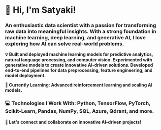# 👋 Hi, I'm Satyaki!

### An enthusiastic data scientist with a passion for transforming raw data into meaningful insights. With a strong foundation in machine learning, deep learning, and generative AI, I love exploring how AI can solve real-world problems.

**💡 Built and deployed machine learning models for predictive analytics, natural language processing, and computer vision.
   Experimented with generative models to create innovative AI-driven solutions.
   Developed end-to-end pipelines for data preprocessing, feature engineering, and model deployment.**
   
**🌱 Currently Learning: Advanced reinforcement learning and scaling AI models.**

### 💻 Technologies I Work With: Python, TensorFlow, PyTorch, Scikit-Learn, Pandas, NumPy, SQL, Azure, Qdrant, and more.

**🔗 Let's connect and collaborate on innovative AI-driven projects!**

